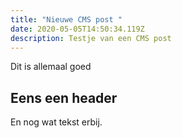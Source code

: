 ```yaml
---
title: "Nieuwe CMS post "
date: 2020-05-05T14:50:34.119Z
description: Testje van een CMS post
---
```

Dit is allemaal goed

## Eens een header

En nog wat tekst erbij.